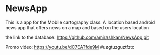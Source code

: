 # NewsApp
This is a app for the Mobile cartography class.
A location based android news app that offers news on a map and based on the users location 

the link to the database:
https://github.com/amirashkan/NewsApp.git

Promo video:
https://youtu.be/dC7EATfde9M
#uzgtuzguztfztc
